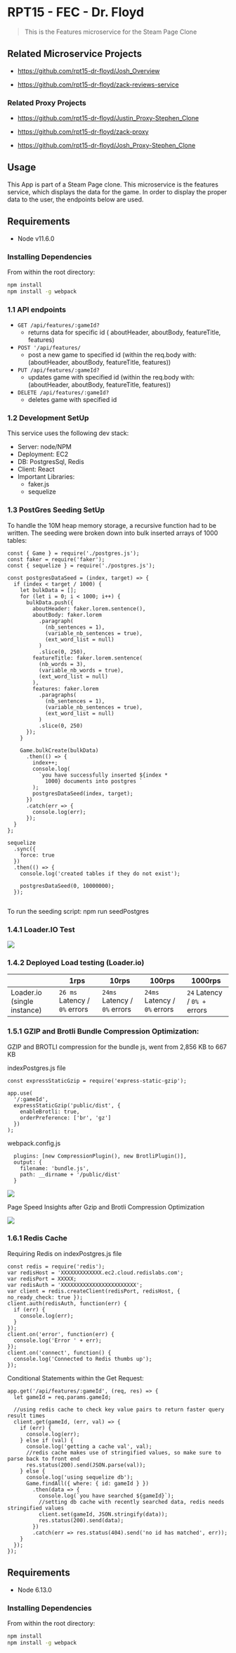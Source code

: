 # RPT15 - FEC - Dr. Floyd

> This is the Features microservice for the Steam Page Clone

## Related Microservice Projects

- https://github.com/rpt15-dr-floyd/Josh_Overview

- https://github.com/rpt15-dr-floyd/zack-reviews-service
### Related Proxy Projects
- https://github.com/rpt15-dr-floyd/Justin_Proxy-Stephen_Clone

- https://github.com/rpt15-dr-floyd/zack-proxy

- https://github.com/rpt15-dr-floyd/Josh_Proxy-Stephen_Clone


## Usage


This App is part of a Steam Page clone.
This microservice is the features service, which displays the data for the game.
In order to display the proper data to the user, the endpoints below are used.

## Requirements

- Node v11.6.0


### Installing Dependencies

From within the root directory:

```sh
npm install
npm install -g webpack

```

### 1.1 API endpoints

- `GET /api/features/:gameId?`
  - returns data for specific id ( aboutHeader, aboutBody, featureTitle, features)
- `POST '/api/features/`
  - post a new game to specified id (within the req.body with: (aboutHeader, aboutBody, featureTitle, features))
- `PUT /api/features/:gameId?`
  - updates game with specified id (within the req.body with: (aboutHeader, aboutBody, featureTitle, features))
- `DELETE /api/features/:gameId?`
  - deletes game with specified id

### 1.2 Development SetUp
This service uses the following dev stack: 
* Server: node/NPM
* Deployment: EC2
* DB: PostgresSql, Redis
* Client: React
* Important Libraries:
  * faker.js
  * sequelize

### 1.3 PostGres Seeding SetUp

To handle the 10M heap memory storage, a recursive function had to be written.  The seeding were broken down into bulk inserted arrays of 1000 tables:

```
const { Game } = require('./postgres.js');
const faker = require('faker');
const { sequelize } = require('./postgres.js');

const postgresDataSeed = (index, target) => {
  if (index < target / 1000) {
    let bulkData = [];
    for (let i = 0; i < 1000; i++) {
      bulkData.push({
        aboutHeader: faker.lorem.sentence(),
        aboutBody: faker.lorem
          .paragraph(
            (nb_sentences = 1),
            (variable_nb_sentences = true),
            (ext_word_list = null)
          )
          .slice(0, 250),
        featureTitle: faker.lorem.sentence(
          (nb_words = 3),
          (variable_nb_words = true),
          (ext_word_list = null)
        ),
        features: faker.lorem
          .paragraphs(
            (nb_sentences = 1),
            (variable_nb_sentences = true),
            (ext_word_list = null)
          )
          .slice(0, 250)
      });
    }

    Game.bulkCreate(bulkData)
      .then(() => {
        index++;
        console.log(
          `you have successfully inserted ${index *
            1000} documents into postgres `
        );
        postgresDataSeed(index, target);
      })
      .catch(err => {
        console.log(err);
      });
  }
};

sequelize
  .sync({
    force: true
  })
  .then(() => {
    console.log('created tables if they do not exist');

    postgresDataSeed(0, 10000000);
  });
  
  ```
To run the seeding script:
npm run seedPostgres



### 1.4.1 Loader.IO Test

![](1000rpsMS.jpg)

### 1.4.2 Deployed Load testing (Loader.io)



|                             | 1rps                      | 10rps                     | 100rps                     | 1000rps                       |
|-----------------------------|---------------------------|---------------------------|----------------------------|-------------------------------|
| Loader.io (single instance) | `26 ms` Latency / `0%` errors | `24ms` Latency / `0%` errors | `24ms` Latency / `0%` errors | `24` Latency / `0% +` errors |

### 1.5.1 GZIP and Brotli Bundle Compression Optimization:

GZIP and BROTLI compression for the bundle js, went from 2,856 KB to 667 KB


indexPostgres.js file
```
const expressStaticGzip = require('express-static-gzip');

app.use(
  '/:gameId',
  expressStaticGzip('public/dist', {
    enableBrotli: true,
    orderPreference: ['br', 'gz']
  })
);
```

webpack.config.js
```
  plugins: [new CompressionPlugin(), new BrotliPlugin()],
  output: {
    filename: 'bundle.js',
    path: __dirname + '/public/dist'
  }
 ```

![](GZipBrotli.jpg)

Page Speed Insights after Gzip and Brotli Compression Optimization

![](googleDevSpeed.jpg)


### 1.6.1 Redis Cache

Requiring Redis on indexPostgres.js file
```
const redis = require('redis');
var redisHost = 'XXXXXXXXXXXXX.ec2.cloud.redislabs.com';
var redisPort = XXXXX;
var redisAuth = 'XXXXXXXXXXXXXXXXXXXXXXXX';
var client = redis.createClient(redisPort, redisHost, { no_ready_check: true });
client.auth(redisAuth, function(err) {
  if (err) {
    console.log(err);
  }
});
client.on('error', function(err) {
  console.log('Error ' + err);
});
client.on('connect', function() {
  console.log('Connected to Redis thumbs up');
});
```
Conditional Statements within the Get Request:

```
app.get('/api/features/:gameId', (req, res) => {
  let gameId = req.params.gameId;

  //using redis cache to check key value pairs to return faster query result times
  client.get(gameId, (err, val) => {
    if (err) {
      console.log(err);
    } else if (val) {
      console.log('getting a cache val', val);
      //redis cache makes use of stringified values, so make sure to parse back to front end
      res.status(200).send(JSON.parse(val));
    } else {
      console.log('using sequelize db');
      Game.findAll({ where: { id: gameId } })
        .then(data => {
          console.log(`you have searched ${gameId}`);
          //setting db cache with recently searched data, redis needs stringified values
          client.set(gameId, JSON.stringify(data));
          res.status(200).send(data);
        })
        .catch(err => res.status(404).send('no id has matched', err));
    }
  });
});
```


## Requirements

- Node 6.13.0


### Installing Dependencies

From within the root directory:

```sh
npm install
npm install -g webpack

```


